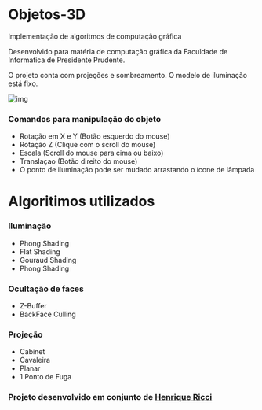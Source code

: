 # Objetos-3D

Implementação de algoritmos de computação gráfica

Desenvolvido para matéria de computação gráfica da Faculdade de Informatica de Presidente Prudente.

O projeto conta com projeções e sombreamento. O modelo de iluminação está fixo.

![img](https://user-images.githubusercontent.com/48293550/71787846-57874100-2ffb-11ea-87be-3facd89b761d.png)

### Comandos para manipulação do objeto
- Rotação em X e Y (Botão esquerdo do mouse)
- Rotação Z (Clique com o scroll do mouse)
- Escala (Scroll do mouse para cima ou baixo)
- Translaçao (Botão direito do mouse)
- O ponto de iluminação pode ser mudado arrastando o ícone de lâmpada

# Algoritimos utilizados
### Iluminação
- Phong Shading
- Flat Shading
- Gouraud Shading
- Phong Shading

### Ocultação de faces
- Z-Buffer
- BackFace Culling

### Projeção
- Cabinet
- Cavaleira
- Planar
- 1 Ponto de Fuga




### Projeto desenvolvido em conjunto de  [Henrique Ricci](https://github.com/riccihenrique)



